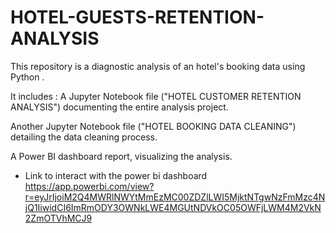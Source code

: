 # HOTEL-GUESTS-RETENTION-ANALYSIS

  This repository is a diagnostic analysis of an hotel's booking data using Python . 

It includes :
A Jupyter Notebook file ("HOTEL CUSTOMER RETENTION ANALYSIS") documenting the entire analysis project. 

Another Jupyter Notebook file ("HOTEL BOOKING DATA CLEANING") detailing the data cleaning process.

A Power BI dashboard report, visualizing the analysis.


+ Link to interact with the power bi dashboard
  https://app.powerbi.com/view?r=eyJrIjoiM2Q4MWRlNWYtMmEzMC00ZDZlLWI5MjktNTgwNzFmMzc4NjQ1IiwidCI6ImRmODY3OWNkLWE4MGUtNDVkOC05OWFjLWM4M2VkN2ZmOTVhMCJ9

  
